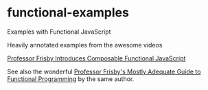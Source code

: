 # functional-examples
Examples with Functional JavaScript

Heavily annotated examples from the awesome videos

<a href="https://egghead.io/lessons/javascript-refactoring-imperative-code-to-a-single-composed-expression-using-box">Professor Frisby Introduces Composable Functional JavaScript</a>

See also the wonderful <a href="https://drboolean.gitbooks.io/mostly-adequate-guide/content/">
Professor Frisby's Mostly Adequate Guide to Functional Programming</a>
by the same author.
